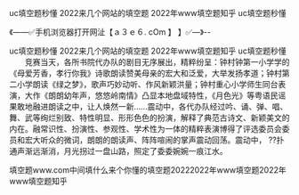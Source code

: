 uc填空题秒懂
2022来几个网站的填空题
2022年www填空题知乎
uc填空题秒懂


《——✅手机浏览器打开网沚【ａ３ｅ６. cOm 】 】✅—》--

uc填空题秒懂
2022来几个网站的填空题
2022年www填空题知乎
uc填空题秒懂
　　竞赛当天，各所书院代办队的剧目无序展出，精粹纷呈：钟村钟第一小学学的《母爱芳香，孝行你我》诗歌朗读赞美母亲的宏大和泛爱，大举发扬孝道；钟村第二小学朗读《绿之梦》，歌声巧妙动听、作风新颖洪量；钟村重心小学师生同台表演，大作《朗朗幼年声，悠悠岭南情》凸显本地盘域特性，《月色光》等粤语民谣果敢地融进朗读之中，让人焕然一新……震动中，各代办队经过吟、诵、弹、唱、舞、武等绚烂别致、特性明显、形形色色的扮演，解释了典范古诗文、新颖美文的内在。融常识性、扮演性、参观性、学术性为一体的精粹表演博得了评选委员会委员和宏大听众的微词，朗朗的朗读声、阵阵喧闹的掌声震动回荡。震动中，
??扑通声渐远渐消，月光拐过一盘山路，照定了委委婉婉一痕江水。





填空题www.com中间填什么来个你懂的填空题20222022年www填空题2022年www填空题知乎
